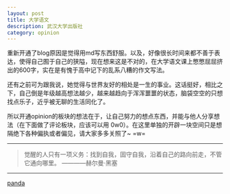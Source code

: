 ```yaml
---
layout: post
title: 大学语文
description: 武汉大学出版社
category: opinion
---
```


重新开通了blog原因是觉得用md写东西舒服。以及，好像很长时间来都不善于表达，使得自己囿于自己的狭隘，现在想来这是不对的，在大学语文课上憋憋屈屈挤出的600字，实在是有愧于高中记下的乱系八糟的作文写法。

还有之前可为跟我说，她觉得与世界友好的相处是一生的事业。这话挺好，相比之下，自己倒是年级越高想法越少，越来越趋向于浑浑噩噩的状态，脑袋空空的只想找点乐子，近乎被无聊的生活同化了。

所以开通opinion的板块的想法在于，让自己努力的想点东西，并能与他人分享想法（在下面做了评论板块，应该可以用 0w0）。在这里单独的开辟一块空间只是想隔绝下各种偏执或者偏见，请大家多多关照了~ =w=

---

>觉醒的人只有一项义务：找到自我，固守自我，沿着自己的路向前走，不管它通向哪里。 ————赫尔曼·黑塞

---

[panda](http://g.hiphotos.baidu.com/image/pic/item/8ad4b31c8701a18b91f0dc4d9d2f07082838fe9d.jpg)